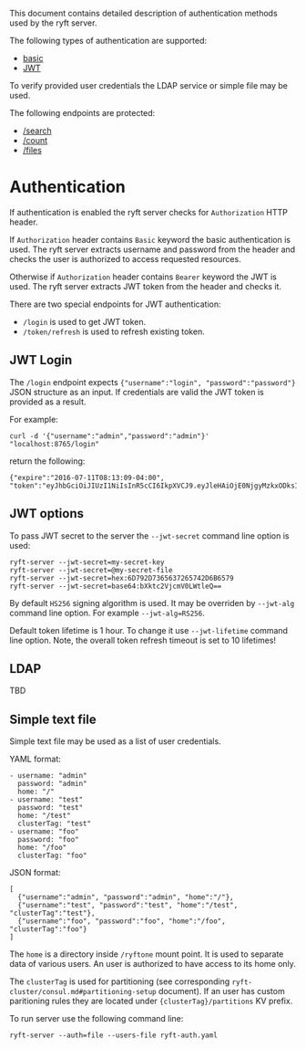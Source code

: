 This document contains detailed description of authentication methods used by the ryft server.

The following types of authentication are supported:

- [basic](https://en.wikipedia.org/wiki/Basic_access_authentication)
- [JWT](https://jwt.io/introduction/)

To verify provided user credentials the LDAP service or simple file may be used.

The following endpoints are protected:

- [/search](./restapi.md#search)
- [/count](./restapi.md#count)
- [/files](./restapi.md#files)


# Authentication

If authentication is enabled the ryft server checks for `Authorization` HTTP header.

If `Authorization` header contains `Basic` keyword the basic authentication is used.
The ryft server extracts username and password from the header and checks the user
is authorized to access requested resources.

Otherwise if `Authorization` header contains `Bearer` keyword the JWT is used.
The ryft server extracts JWT token from the header and checks it.

There are two special endpoints for JWT authentication:

- `/login` is used to get JWT token.
- `/token/refresh` is used to refresh existing token.

## JWT Login

The `/login` endpoint expects `{"username":"login", "password":"password"}` JSON
structure as an input. If credentials are valid the JWT token is provided as a result.

For example:

```{.sh}
curl -d '{"username":"admin","password":"admin"}' "localhost:8765/login"
```

return the following:

```{.sh}
{"expire":"2016-07-11T08:13:09-04:00",
"token":"eyJhbGciOiJIUzI1NiIsInR5cCI6IkpXVCJ9.eyJleHAiOjE0NjgyMzkxODksImlkIjoiYWRtaW4iLCJvcmlnX2lhdCI6MTQ2ODIzNTU4OX0.X_sO1pimiDQ9XGg37PzTYIB9ohu4DJM8VG9lgqd4sqg"}
```

## JWT options

To pass JWT secret to the server the `--jwt-secret` command line option is used:

```{.sh}
ryft-server --jwt-secret=my-secret-key
ryft-server --jwt-secret=@my-secret-file
ryft-server --jwt-secret=hex:6D792D7365637265742D6B6579
ryft-server --jwt-secret=base64:bXktc2VjcmV0LWtleQ==
```

By default `HS256` signing algorithm is used.
It may be overriden by `--jwt-alg` command line option.
For example `--jwt-alg=RS256`.

Default token lifetime is 1 hour.
To change it use `--jwt-lifetime` command line option.
Note, the overall token refresh timeout is set to 10 lifetimes!

## LDAP

TBD

## Simple text file

Simple text file may be used as a list of user credentials.

YAML format:

```{.yaml}
- username: "admin"
  password: "admin"
  home: "/"
- username: "test"
  password: "test"
  home: "/test"
  clusterTag: "test"
- username: "foo"
  password: "foo"
  home: "/foo"
  clusterTag: "foo"
```

JSON format:

```{.json}
[
  {"username":"admin", "password":"admin", "home":"/"},
  {"username":"test", "password":"test", "home":"/test", "clusterTag":"test"},
  {"username":"foo", "password":"foo", "home":"/foo", "clusterTag":"foo"}
]
```

The `home` is a directory inside `/ryftone` mount point.
It is used to separate data of various users.
An user is authorized to have access to its home only.

The `clusterTag` is used for partitioning (see corresponding `ryft-cluster/consul.md#partitioning-setup` document).
If an user has custom paritioning rules they are located under `{clusterTag}/partitions` KV prefix.

To run server use the following command line:

```{.sh}
ryft-server --auth=file --users-file ryft-auth.yaml
```
